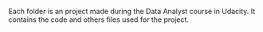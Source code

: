Each folder is an project made during the Data Analyst course in Udacity. It contains the code and others files used for the project.
